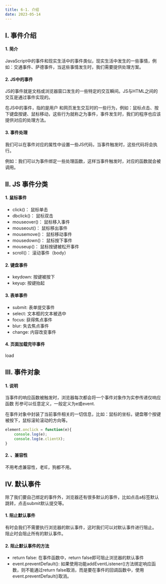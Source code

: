 ```yaml
---
title: 6-1. 介绍
date: 2023-05-14
---
```


## Ⅰ. 事件介绍
#### 1. 简介
JavaScript中的事件和现实生活中的事件类似，现实生活中发生的一些事情，例如：交通事件、萨德事件，当这些事情发生时，我们需要提供处理方案。

#### 2. JS中的事件
JS的事件就是文档或浏览器窗口发生的一些特定的交互瞬间。JS与HTML之间的交互是通过事件实现的。

在JS中的事件，指的是用户 和网页发生交互时的一些行为，例如：鼠标点击、按下键盘按键、鼠标移动，这些行为就称之为事件，事件发生时，我们的程序也应该提供对应的处理方法。

#### 3. 事件处理
我们可以在事件对应的属性中设置一些JS代码，当事件触发时，这些代码将会执行。

例如：我们可以为事件绑定一些处理函数，这样当事件触发时，对应的函数就会被调用。


## Ⅱ. JS 事件分类
#### 1. 鼠标事件
- click()： 鼠标单击
- dbclick()：   鼠标双击
- mouseover()： 鼠标移入事件
- mouseout()：  鼠标移出事件
- mousemove()： 鼠标移动事件
- mousedown()： 鼠标按下事件
- mouseup()：   鼠标按键被松开事件
- scroll()：    滚动事件（body）

#### 2. 键盘事件
- keydown: 按键被按下
- keyup: 按键抬起

#### 3. 表单事件
- submit: 表单提交事件
- select: 文本框的文本被选中
- focus: 获得焦点事件
- blur: 失去焦点事件
- change: 内容改变事件

#### 4. 页面加载完毕事件
load


## Ⅲ. 事件对象
#### 1. 说明
当事件的响应函数被触发时，浏览器每次都会将一个事件对象作为实参传递仅响应函数
形参可以任意定义，一般定义为e或event.

在事件对象中封装了当前事件相关的一切信息，比如：鼠标的坐标，键盘哪个按键被按下，鼠标滚轮滚动的方向等。

```js
element.onclick = function(e){
    console.log(e);
    console.log(e.clientX);
}
```

#### 2. 、兼容性
不用考虑兼容性，老IE，狗都不用。


## Ⅳ. 默认事件
除了我们要自己绑定的事件外，浏览器还有很多默认的事件，比如点击a标签默认跳转，点击submit默认提交等。

#### 1. 阻止默认事件
有时会我们不需要执行浏览器的默认事件，这时我们可以对默认事件进行阻止。
阻止时会阻止所有的默认事件。

#### 2. 阻止默认事件的方法
- return false: 在事件函数中，return false即可阻止浏览器的默认事件
- event.preventDefault(): 如果使用功能addEventListener()方法绑定响应函数，则不能通过return false取消，而是要在事件的回调函数中，使用event.preventDefault()取消。













